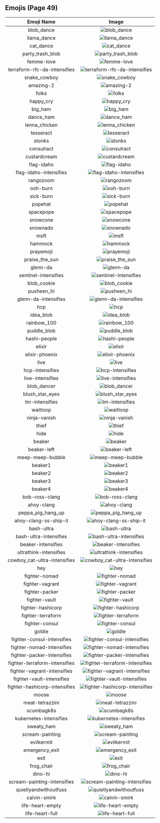 
  ## Emojis (Page 49)
  |Emoji Name|Image|
  | :-: | :-: |
  |blob_dance| ![blob_dance](/output/blob_dance.gif)|
  |llama_dance| ![llama_dance](/output/llama_dance.gif)|
  |cat_dance| ![cat_dance](/output/cat_dance.gif)|
  |party_trash_blob| ![party_trash_blob](/output/party_trash_blob.gif)|
  |femme-love| ![femme-love](/output/femme-love.gif)|
  |terraform-rfc-da-intensifies| ![terraform-rfc-da-intensifies](/output/terraform-rfc-da-intensifies.gif)|
  |snake_cowboy| ![snake_cowboy](/output/snake_cowboy.png)|
  |amazing-2| ![amazing-2](/output/amazing-2)|
  |folks| ![folks](/output/folks.gif)|
  |happy_cry| ![happy_cry](/output/happy_cry.png)|
  |big_ham| ![big_ham](/output/big_ham.gif)|
  |dance_ham| ![dance_ham](/output/dance_ham.gif)|
  |lenna_chicken| ![lenna_chicken](/output/lenna_chicken.gif)|
  |tesseract| ![tesseract](/output/tesseract.jpg)|
  |stonks| ![stonks](/output/stonks.png)|
  |consulract| ![consulract](/output/consulract.png)|
  |custardcream| ![custardcream](/output/custardcream.png)|
  |flag-idaho| ![flag-idaho](/output/flag-idaho.png)|
  |flag-idaho-intensifies| ![flag-idaho-intensifies](/output/flag-idaho-intensifies.gif)|
  |rangozoom| ![rangozoom](/output/rangozoom.png)|
  |ooh-burn| ![ooh-burn](/output/ooh-burn.png)|
  |sick-burn| ![sick-burn](/output/sick-burn.gif)|
  |popehat| ![popehat](/output/popehat.png)|
  |spacepope| ![spacepope](/output/spacepope.jpg)|
  |snowcone| ![snowcone](/output/snowcone.png)|
  |snownado| ![snownado](/output/snownado.png)|
  |msft| ![msft](/output/msft.png)|
  |hammock| ![hammock](/output/hammock.png)|
  |prayemoji| ![prayemoji](/output/prayemoji)|
  |praise_the_sun| ![praise_the_sun](/output/praise_the_sun.gif)|
  |glenn-da| ![glenn-da](/output/glenn-da.png)|
  |sentinel-intensifies| ![sentinel-intensifies](/output/sentinel-intensifies.gif)|
  |blob_cookie| ![blob_cookie](/output/blob_cookie.png)|
  |pusheen_hi| ![pusheen_hi](/output/pusheen_hi.gif)|
  |glenn-da-intensifies| ![glenn-da-intensifies](/output/glenn-da-intensifies.gif)|
  |hcp| ![hcp](/output/hcp.png)|
  |idea_blob| ![idea_blob](/output/idea_blob.png)|
  |rainbow_100| ![rainbow_100](/output/rainbow_100.gif)|
  |puddle_blob| ![puddle_blob](/output/puddle_blob.png)|
  |hashi-people| ![hashi-people](/output/hashi-people.jpg)|
  |elixir| ![elixir](/output/elixir.png)|
  |elixir-phoenix| ![elixir-phoenix](/output/elixir-phoenix.png)|
  |live| ![live](/output/live.png)|
  |hcp-intensifies| ![hcp-intensifies](/output/hcp-intensifies.gif)|
  |live-intensifies| ![live-intensifies](/output/live-intensifies.gif)|
  |blob_dancer| ![blob_dancer](/output/blob_dancer.gif)|
  |blush_star_eyes| ![blush_star_eyes](/output/blush_star_eyes.png)|
  |tm-intensifies| ![tm-intensifies](/output/tm-intensifies.gif)|
  |waitloop| ![waitloop](/output/waitloop.gif)|
  |ninja-vanish| ![ninja-vanish](/output/ninja-vanish.gif)|
  |thief| ![thief](/output/thief.gif)|
  |hide| ![hide](/output/hide)|
  |beaker| ![beaker](/output/beaker.png)|
  |beaker-left| ![beaker-left](/output/beaker-left.png)|
  |meep-meep-bubble| ![meep-meep-bubble](/output/meep-meep-bubble.gif)|
  |beaker1| ![beaker1](/output/beaker1.png)|
  |beaker2| ![beaker2](/output/beaker2.png)|
  |beaker3| ![beaker3](/output/beaker3.png)|
  |beaker4| ![beaker4](/output/beaker4.png)|
  |bob-ross-clang| ![bob-ross-clang](/output/bob-ross-clang.png)|
  |ahoy-clang| ![ahoy-clang](/output/ahoy-clang.png)|
  |peppa_pig_hang_up| ![peppa_pig_hang_up](/output/peppa_pig_hang_up.png)|
  |ahoy-clang-ss-ship-it| ![ahoy-clang-ss-ship-it](/output/ahoy-clang-ss-ship-it.png)|
  |bash-ultra| ![bash-ultra](/output/bash-ultra.png)|
  |bash-ultra-intensifies| ![bash-ultra-intensifies](/output/bash-ultra-intensifies.gif)|
  |beaker-intensifies| ![beaker-intensifies](/output/beaker-intensifies.gif)|
  |ultrathink-intensifies| ![ultrathink-intensifies](/output/ultrathink-intensifies.gif)|
  |cowboy_cat-ultra-intensifies| ![cowboy_cat-ultra-intensifies](/output/cowboy_cat-ultra-intensifies.gif)|
  |hey| ![hey](/output/hey.png)|
  |fighter-nomad| ![fighter-nomad](/output/fighter-nomad.png)|
  |fighter-vagrant| ![fighter-vagrant](/output/fighter-vagrant.png)|
  |fighter-packer| ![fighter-packer](/output/fighter-packer.png)|
  |fighter-vault| ![fighter-vault](/output/fighter-vault.png)|
  |fighter-hashicorp| ![fighter-hashicorp](/output/fighter-hashicorp.png)|
  |fighter-terraform| ![fighter-terraform](/output/fighter-terraform.png)|
  |fighter-consul| ![fighter-consul](/output/fighter-consul.png)|
  |goldie| ![goldie](/output/goldie.png)|
  |fighter-consul-intensifies| ![fighter-consul-intensifies](/output/fighter-consul-intensifies.gif)|
  |fighter-nomad-intensifies| ![fighter-nomad-intensifies](/output/fighter-nomad-intensifies.gif)|
  |fighter-packer-intensifies| ![fighter-packer-intensifies](/output/fighter-packer-intensifies.gif)|
  |fighter-terraform-intensifies| ![fighter-terraform-intensifies](/output/fighter-terraform-intensifies.gif)|
  |fighter-vagrant-intensifies| ![fighter-vagrant-intensifies](/output/fighter-vagrant-intensifies.gif)|
  |fighter-vault-intensifies| ![fighter-vault-intensifies](/output/fighter-vault-intensifies.gif)|
  |fighter-hashicorp-intensifies| ![fighter-hashicorp-intensifies](/output/fighter-hashicorp-intensifies.gif)|
  |moose| ![moose](/output/moose.png)|
  |meat-tetrazzini| ![meat-tetrazzini](/output/meat-tetrazzini.png)|
  |scumbagk8s| ![scumbagk8s](/output/scumbagk8s.png)|
  |kubernetes-intensifies| ![kubernetes-intensifies](/output/kubernetes-intensifies.gif)|
  |sweaty_ham| ![sweaty_ham](/output/sweaty_ham.gif)|
  |scream-painting| ![scream-painting](/output/scream-painting.png)|
  |evilkermit| ![evilkermit](/output/evilkermit.png)|
  |emergency_exit| ![emergency_exit](/output/emergency_exit.png)|
  |exit| ![exit](/output/exit)|
  |frog_chair| ![frog_chair](/output/frog_chair.png)|
  |dino-hi| ![dino-hi](/output/dino-hi.gif)|
  |scream-painting-intensifies| ![scream-painting-intensifies](/output/scream-painting-intensifies.gif)|
  |quietlyandwithoutfuss| ![quietlyandwithoutfuss](/output/quietlyandwithoutfuss.png)|
  |calvin-smirk| ![calvin-smirk](/output/calvin-smirk.jpg)|
  |life-heart-empty| ![life-heart-empty](/output/life-heart-empty.png)|
  |life-heart-full| ![life-heart-full](/output/life-heart-full.png)|
  